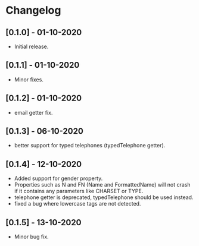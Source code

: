 # Changelog

## [0.1.0] - 01-10-2020
* Initial release.

## [0.1.1] - 01-10-2020
* Minor fixes.

## [0.1.2] - 01-10-2020
* email getter fix.

## [0.1.3] - 06-10-2020
* better support for typed telephones (typedTelephone getter).

## [0.1.4] - 12-10-2020
* Added support for gender property.
* Properties such as N and FN (Name and FormattedName) will not crash if it contains any parameters like CHARSET or TYPE.
* telephone getter is deprecated, typedTelephone should be used instead.
* fixed a bug where lowercase tags are not detected. 

## [0.1.5] - 13-10-2020
* Minor bug fix.